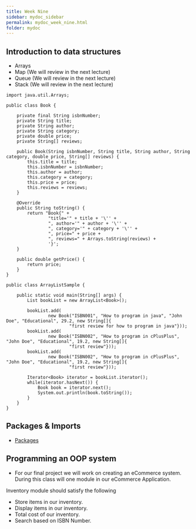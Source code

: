 ```yaml
---
title: Week Nine
sidebar: mydoc_sidebar
permalink: mydoc_week_nine.html
folder: mydoc
---
```


## Introduction to data structures

* Arrays
* Map (We will review in the next lecture)
* Queue (We will review in the next lecture)
* Stack (We will review in the next lecture)

```
import java.util.Arrays;

public class Book {

    private final String isbnNumber;
    private String title;
    private String author;
    private String category;
    private double price;
    private String[] reviews;

    public Book(String isbnNumber, String title, String author, String category, double price, String[] reviews) {
        this.title = title;
        this.isbnNumber = isbnNumber;
        this.author = author;
        this.category = category;
        this.price = price;
        this.reviews = reviews;
    }

    @Override
    public String toString() {
        return "Book{" +
                "title='" + title + '\'' +
                ", author='" + author + '\'' +
                ", category='" + category + '\'' +
                ", price=" + price +
                ", reviews=" + Arrays.toString(reviews) +
                '}';
    }

    public double getPrice() {
        return price;
    }
}
```

```
public class ArrayListSample {

    public static void main(String[] args) {
        List bookList = new ArrayList<Book>();

        bookList.add(
                new Book("ISBN001", "How to program in java", "John Doe", "Educational", 29.2, new String[]{
                        "first review for how to program in java"}));
        bookList.add(
                new Book("ISBN002", "How to program in cPlusPlus", "John Doe", "Educational", 19.2, new String[]{
                        "first review"}));
        bookList.add(
                new Book("ISBN002", "How to program in cPlusPlus", "John Doe", "Educational", 19.2, new String[]{
                        "first review"}));

        Iterator<Book> iterator = bookList.iterator();
        while(iterator.hasNext()) {
            Book book = iterator.next();
            System.out.println(book.toString());
        }
    }
}
```

## Packages & Imports
* [Packages](https://www.w3schools.com/java/java_packages.asp)


## Programming an OOP system

* For our final project we will work on creating an eCommerce system. During this class will one
module in our eCommerce Application.

Inventory module should satisfy the following
* Store items in our inventory.
* Display items in our inventory.
* Total cost of our inventory.
* Search based on ISBN Number.
